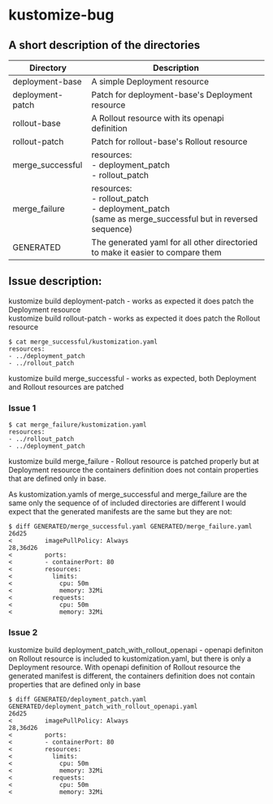 # kustomize-bug

## A short description of the directories

| Directory | Description |
| --- | --- |
|deployment-base| A simple Deployment resource|
|deployment-patch| Patch for deployment-base's Deployment resource|
|rollout-base| A Rollout resource with its openapi definition|
|rollout-patch| Patch for rollout-base's Rollout resource|
|merge_successful|resources: <br />- deployment_patch<br />- rollout_patch|
|merge_failure| resources: <br />- rollout_patch <br />- deployment_patch <br />(same as merge_successful but in reversed sequence)|
|GENERATED| The generated yaml for all other directoried to make it easier to compare them |

## Issue description:
kustomize build deployment-patch - works as expected it does patch the Deployment resource<br />
kustomize build rollout-patch - works as expected it does patch the Rollout resource

```
$ cat merge_successful/kustomization.yaml
resources:
- ../deployment_patch
- ../rollout_patch
```

kustomize build merge_successful - works as expected, both Deployment and Rollout resources are patched

### Issue 1

```
$ cat merge_failure/kustomization.yaml
resources:
- ../rollout_patch
- ../deployment_patch
```

kustomize build merge_failure - Rollout resource is patched properly but at Deployment resource the containers definition does not contain properties that are defined only in base.

As kustomization.yamls of merge_successful and merge_failure are the same only the sequence of of included directories are different I would expect that the generated manifests are the same but they are not:

```
$ diff GENERATED/merge_successful.yaml GENERATED/merge_failure.yaml
26d25
<         imagePullPolicy: Always
28,36d26
<         ports:
<         - containerPort: 80
<         resources:
<           limits:
<             cpu: 50m
<             memory: 32Mi
<           requests:
<             cpu: 50m
<             memory: 32Mi
```

### Issue 2
kustomize build deployment_patch_with_rollout_openapi - openapi definiton on Rollout resource is included to kustomization.yaml, but there is only a Deployment resource. With openapi definition of Rollout resource the generated manifest is different, the containers definition does not contain properties that are defined only in base

```
$ diff GENERATED/deployment_patch.yaml GENERATED/deployment_patch_with_rollout_openapi.yaml
26d25
<         imagePullPolicy: Always
28,36d26
<         ports:
<         - containerPort: 80
<         resources:
<           limits:
<             cpu: 50m
<             memory: 32Mi
<           requests:
<             cpu: 50m
<             memory: 32Mi
```
